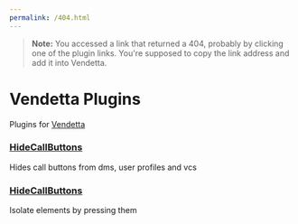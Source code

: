 ```yaml
---
permalink: /404.html
---
```

> **Note:** You accessed a link that returned a 404, probably by clicking one of the plugin links. You're supposed to copy the link address and add it into Vendetta.

# Vendetta Plugins
Plugins for [Vendetta](https://github.com/vendetta-mod/Vendetta)

### [HideCallButtons](https://konrel.github.io/vdplugins/HideCallButtons)

Hides call buttons from dms, user profiles and vcs

### [HideCallButtons](https://konrel.github.io/vdplugins/ElementCapture)

Isolate elements by pressing them